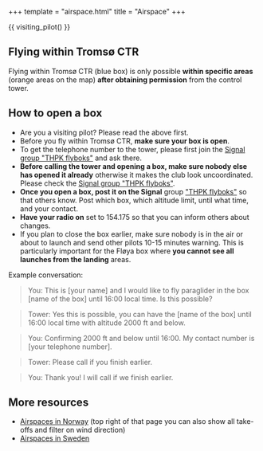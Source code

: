 +++
template = "airspace.html"
title = "Airspace"
+++

{{ visiting_pilot() }}



## Flying within Tromsø CTR

Flying within Tromsø CTR (blue box) is only possible **within specific areas**
(orange areas on the map) **after obtaining permission** from the control
tower.


## How to open a box

- Are you a visiting pilot? Please read the above first.
- Before you fly within Tromsø CTR, **make sure your box is open**.
- To get the telephone number to the tower, please first join the [Signal group "THPK flyboks"](@/contact.md) and ask there.
- **Before calling the tower and opening a box, make sure nobody else has opened it already**
  otherwise it makes the club look uncoordinated. Please check the [Signal group "THPK flyboks"](@/contact.md).
- **Once you open a box, post it on the Signal** group ["THPK flyboks"](@/contact.md) so that others know.
  Post which box, which altitude limit, until what time, and your contact.
- **Have your radio on** set to 154.175 so that you can inform others about changes.
- If you plan to close the box earlier, make sure nobody is in the air or about
  to launch and send other pilots 10-15 minutes warning. This is particularly important for the
  Fløya box where **you cannot see all launches from the landing** areas.

Example conversation:

> You: This is [your name] and I would like to fly paraglider in the box [name of the box] until 16:00 local time. Is this possible?

> Tower: Yes this is possible, you can have the [name of the box] until 16:00 local time with altitude 2000 ft and below.

> You: Confirming 2000 ft and below until 16:00. My contact number is [your telephone number].

> Tower: Please call if you finish earlier.

> You: Thank you! I will call if we finish earlier.


## More resources

- [Airspaces in Norway](https://luftrom.info/viewer.html) (top right of that
  page you can also show all take-offs and filter on wind direction)
- [Airspaces in Sweden](https://www.highfly.se/luftrum/)
